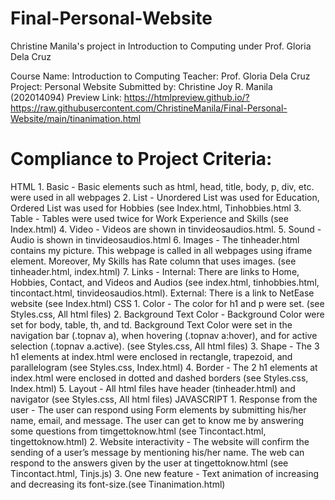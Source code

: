 # Final-Personal-Website
Christine Manila's project in Introduction to Computing under Prof. Gloria Dela Cruz

Course Name: Introduction to Computing
Teacher: Prof. Gloria Dela Cruz
Project: Personal Website
Submitted by: Christine Joy R. Manila (202014094)
Preview Link: https://htmlpreview.github.io/?https://raw.githubusercontent.com/ChristineManila/Final-Personal-Website/main/tinanimation.html

<h1>Compliance to Project Criteria:</h1> 
HTML
1.	Basic - Basic elements such as html, head, title, body, p, div, etc. were used in all webpages	
2.	List - Unordered List was used for Education, Ordered List was used for Hobbies (see Index.html, Tinhobbies.html
3.	Table - Tables were used twice for Work Experience and Skills (see Index.html)
4.	Video - Videos are shown in tinvideosaudios.html.
5.	Sound - Audio is shown in tinvideosaudios.html
6.	Images - The tinheader.html contains my picture. This webpage is called in all webpages using iframe element. Moreover, My Skills has Rate column that uses images. (see tinheader.html, index.html)
7.	Links - Internal: There are links to Home, Hobbies, Contact, and Videos and Audios (see 	index.html, tinhobbies.html, tincontact.html, tinvideosaudios.html). External: There is a link to NetEase website (see Index.html)
CSS
1.	Color - The color for h1 and p were set. (see Styles.css, All html files)
2.	Background Text Color - Background Color were set for body, table, th, and td. Background Text Color were set in the navigation bar (.topnav a), when hovering (.topnav a:hover), and for active selection (.topnav a.active). (see Styles.css, All html files)
3.	Shape - The 3 h1 elements at index.html were enclosed in rectangle, trapezoid, and parallelogram (see  Styles.css, Index.html)
4.	Border - The 2 h1 elements at index.html were enclosed in dotted and dashed borders (see Styles.css, Index.html)
5.	Layout - All html files have header (tinheader.html) and navigator (see Styles.css, All html files)
JAVASCRIPT
1.	Response from the user - The user can respond using Form elements by submitting his/her name, email, and message. The user can get to know me by answering some questions from timgettoknow.html (see Tincontact.html, tingettoknow.html)
2.	Website interactivity - The website will confirm the sending of a user’s message by mentioning his/her name. The web can respond to the answers given by the user at tingettoknow.html (see Tincontact.html, Tinjs.js)
3.	One new feature - Text animation of increasing and decreasing its font-size.(see Tinanimation.html)
  
